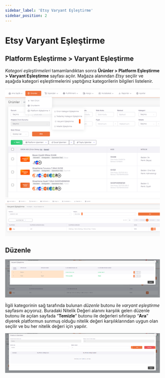 ```yaml
---
sidebar_label: 'Etsy Varyant Eşleştirme'
sidebar_position: 2
---
```



# Etsy Varyant Eşleştirme 

## Platform Eşleştirme > Varyant Eşleştirme

*Kategori eşleştirmeleri* tamamlandıktan sonra **Ürünler > Platform Eşleştirme > Varyant Eşleştirme** sayfası açılır. Mağaza alanından *Etsy* seçilir ve aşağıda kategori eşleştirmelerini yaptığınız kategorilerin bilgileri listelenir. 

![EtsyVariantMatching](../etsy/img/EtsyVariantMatching.png)
![EtsyVariantMatchingEdit](../etsy/img/EtsyVariantMatchingEdit.png)


## Düzenle

![EtsyVariantMatchingEditQualification](../etsy/img/EtsyVariantMatchingEditQualification.png)

İlgili kategorinin sağ tarafında bulunan *düzenle* butonu ile *varyant eşleştirme* sayfasını açıyoruz. Buradaki Nitelik Değeri alanını karşılık gelen düzenle butonu ile açılan sayfada “**Temizle**” butonu ile değerleri sıfırlayıp “**Ara**” diyerek platformun sunmuş olduğu nitelik değeri karşılıklarından uygun olan seçilir ve bu her nitelik değeri için yapılır. 

![EtsyVariantMatchingEditQualificationSearch](../etsy/img/EtsyVariantMatchingEditQualificationSearch.png)



